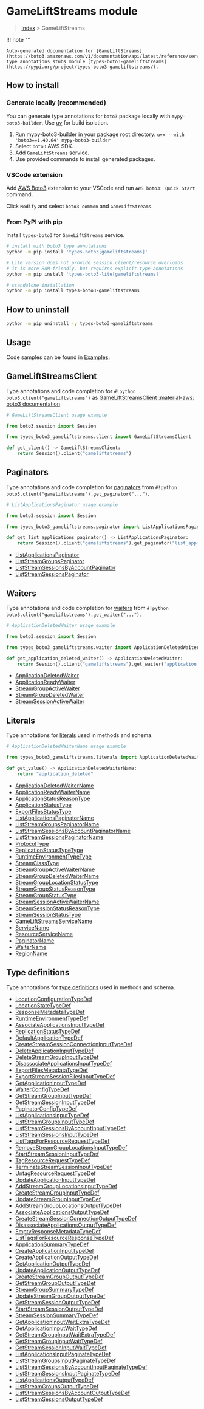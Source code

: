 #  GameLiftStreams module

> [Index](../README.md) > GameLiftStreams

!!! note ""

    Auto-generated documentation for [GameLiftStreams](https://boto3.amazonaws.com/v1/documentation/api/latest/reference/services/gameliftstreams.html#gameliftstreams)
    type annotations stubs module [types-boto3-gameliftstreams](https://pypi.org/project/types-boto3-gameliftstreams/).

## How to install

### Generate locally (recommended)

You can generate type annotations for `boto3` package locally with `mypy-boto3-builder`.
Use [uv](https://docs.astral.sh/uv/getting-started/installation/) for build isolation.

1. Run mypy-boto3-builder in your package root directory: `uvx --with 'boto3==1.40.64' mypy-boto3-builder`
1. Select `boto3` AWS SDK.
1. Add `GameLiftStreams` service.
1. Use provided commands to install generated packages.


### VSCode extension

Add [AWS Boto3](https://marketplace.visualstudio.com/items?itemName=Boto3typed.boto3-ide)
extension to your VSCode and run `AWS boto3: Quick Start` command.

Click `Modify` and select `boto3 common` and `GameLiftStreams`.


### From PyPI with pip

Install `types-boto3` for `GameLiftStreams` service.

```bash
# install with boto3 type annotations
python -m pip install 'types-boto3[gameliftstreams]'

# Lite version does not provide session.client/resource overloads
# it is more RAM-friendly, but requires explicit type annotations
python -m pip install 'types-boto3-lite[gameliftstreams]'

# standalone installation
python -m pip install types-boto3-gameliftstreams
```



## How to uninstall

```bash
python -m pip uninstall -y types-boto3-gameliftstreams
```

## Usage

Code samples can be found in [Examples](./usage.md).

## GameLiftStreamsClient

Type annotations and code completion for  `#!python boto3.client("gameliftstreams")` as [GameLiftStreamsClient](./client.md)
[:material-aws: boto3 documentation](https://boto3.amazonaws.com/v1/documentation/api/latest/reference/services/gameliftstreams.html#GameLiftStreams.Client)

```python
# GameLiftStreamsClient usage example

from boto3.session import Session

from types_boto3_gameliftstreams.client import GameLiftStreamsClient

def get_client() -> GameLiftStreamsClient:
    return Session().client("gameliftstreams")
```


## Paginators

Type annotations and code completion for [paginators](./paginators.md)
from `#!python boto3.client("gameliftstreams").get_paginator("...")`.

```python
# ListApplicationsPaginator usage example

from boto3.session import Session

from types_boto3_gameliftstreams.paginator import ListApplicationsPaginator

def get_list_applications_paginator() -> ListApplicationsPaginator:
    return Session().client("gameliftstreams").get_paginator("list_applications"))
```

- [ListApplicationsPaginator](./paginators.md#listapplicationspaginator)
- [ListStreamGroupsPaginator](./paginators.md#liststreamgroupspaginator)
- [ListStreamSessionsByAccountPaginator](./paginators.md#liststreamsessionsbyaccountpaginator)
- [ListStreamSessionsPaginator](./paginators.md#liststreamsessionspaginator)




## Waiters

Type annotations and code completion for [waiters](./waiters.md)
from `#!python boto3.client("gameliftstreams").get_waiter("...")`.

```python
# ApplicationDeletedWaiter usage example

from boto3.session import Session

from types_boto3_gameliftstreams.waiter import ApplicationDeletedWaiter

def get_application_deleted_waiter() -> ApplicationDeletedWaiter:
    return Session().client("gameliftstreams").get_waiter("application_deleted")
```

- [ApplicationDeletedWaiter](./waiters.md#applicationdeletedwaiter)
- [ApplicationReadyWaiter](./waiters.md#applicationreadywaiter)
- [StreamGroupActiveWaiter](./waiters.md#streamgroupactivewaiter)
- [StreamGroupDeletedWaiter](./waiters.md#streamgroupdeletedwaiter)
- [StreamSessionActiveWaiter](./waiters.md#streamsessionactivewaiter)







## Literals

Type annotations for [literals](./literals.md) used in methods and schema.

```python
# ApplicationDeletedWaiterName usage example

from types_boto3_gameliftstreams.literals import ApplicationDeletedWaiterName

def get_value() -> ApplicationDeletedWaiterName:
    return "application_deleted"
```

- [ApplicationDeletedWaiterName](./literals.md#applicationdeletedwaitername)
- [ApplicationReadyWaiterName](./literals.md#applicationreadywaitername)
- [ApplicationStatusReasonType](./literals.md#applicationstatusreasontype)
- [ApplicationStatusType](./literals.md#applicationstatustype)
- [ExportFilesStatusType](./literals.md#exportfilesstatustype)
- [ListApplicationsPaginatorName](./literals.md#listapplicationspaginatorname)
- [ListStreamGroupsPaginatorName](./literals.md#liststreamgroupspaginatorname)
- [ListStreamSessionsByAccountPaginatorName](./literals.md#liststreamsessionsbyaccountpaginatorname)
- [ListStreamSessionsPaginatorName](./literals.md#liststreamsessionspaginatorname)
- [ProtocolType](./literals.md#protocoltype)
- [ReplicationStatusTypeType](./literals.md#replicationstatustypetype)
- [RuntimeEnvironmentTypeType](./literals.md#runtimeenvironmenttypetype)
- [StreamClassType](./literals.md#streamclasstype)
- [StreamGroupActiveWaiterName](./literals.md#streamgroupactivewaitername)
- [StreamGroupDeletedWaiterName](./literals.md#streamgroupdeletedwaitername)
- [StreamGroupLocationStatusType](./literals.md#streamgrouplocationstatustype)
- [StreamGroupStatusReasonType](./literals.md#streamgroupstatusreasontype)
- [StreamGroupStatusType](./literals.md#streamgroupstatustype)
- [StreamSessionActiveWaiterName](./literals.md#streamsessionactivewaitername)
- [StreamSessionStatusReasonType](./literals.md#streamsessionstatusreasontype)
- [StreamSessionStatusType](./literals.md#streamsessionstatustype)
- [GameLiftStreamsServiceName](./literals.md#gameliftstreamsservicename)
- [ServiceName](./literals.md#servicename)
- [ResourceServiceName](./literals.md#resourceservicename)
- [PaginatorName](./literals.md#paginatorname)
- [WaiterName](./literals.md#waitername)
- [RegionName](./literals.md#regionname)




## Type definitions

Type annotations for [type definitions](./type_defs.md) used in methods and schema.

- [LocationConfigurationTypeDef](./type_defs.md#locationconfigurationtypedef)
- [LocationStateTypeDef](./type_defs.md#locationstatetypedef)
- [ResponseMetadataTypeDef](./type_defs.md#responsemetadatatypedef)
- [RuntimeEnvironmentTypeDef](./type_defs.md#runtimeenvironmenttypedef)
- [AssociateApplicationsInputTypeDef](./type_defs.md#associateapplicationsinputtypedef)
- [ReplicationStatusTypeDef](./type_defs.md#replicationstatustypedef)
- [DefaultApplicationTypeDef](./type_defs.md#defaultapplicationtypedef)
- [CreateStreamSessionConnectionInputTypeDef](./type_defs.md#createstreamsessionconnectioninputtypedef)
- [DeleteApplicationInputTypeDef](./type_defs.md#deleteapplicationinputtypedef)
- [DeleteStreamGroupInputTypeDef](./type_defs.md#deletestreamgroupinputtypedef)
- [DisassociateApplicationsInputTypeDef](./type_defs.md#disassociateapplicationsinputtypedef)
- [ExportFilesMetadataTypeDef](./type_defs.md#exportfilesmetadatatypedef)
- [ExportStreamSessionFilesInputTypeDef](./type_defs.md#exportstreamsessionfilesinputtypedef)
- [GetApplicationInputTypeDef](./type_defs.md#getapplicationinputtypedef)
- [WaiterConfigTypeDef](./type_defs.md#waiterconfigtypedef)
- [GetStreamGroupInputTypeDef](./type_defs.md#getstreamgroupinputtypedef)
- [GetStreamSessionInputTypeDef](./type_defs.md#getstreamsessioninputtypedef)
- [PaginatorConfigTypeDef](./type_defs.md#paginatorconfigtypedef)
- [ListApplicationsInputTypeDef](./type_defs.md#listapplicationsinputtypedef)
- [ListStreamGroupsInputTypeDef](./type_defs.md#liststreamgroupsinputtypedef)
- [ListStreamSessionsByAccountInputTypeDef](./type_defs.md#liststreamsessionsbyaccountinputtypedef)
- [ListStreamSessionsInputTypeDef](./type_defs.md#liststreamsessionsinputtypedef)
- [ListTagsForResourceRequestTypeDef](./type_defs.md#listtagsforresourcerequesttypedef)
- [RemoveStreamGroupLocationsInputTypeDef](./type_defs.md#removestreamgrouplocationsinputtypedef)
- [StartStreamSessionInputTypeDef](./type_defs.md#startstreamsessioninputtypedef)
- [TagResourceRequestTypeDef](./type_defs.md#tagresourcerequesttypedef)
- [TerminateStreamSessionInputTypeDef](./type_defs.md#terminatestreamsessioninputtypedef)
- [UntagResourceRequestTypeDef](./type_defs.md#untagresourcerequesttypedef)
- [UpdateApplicationInputTypeDef](./type_defs.md#updateapplicationinputtypedef)
- [AddStreamGroupLocationsInputTypeDef](./type_defs.md#addstreamgrouplocationsinputtypedef)
- [CreateStreamGroupInputTypeDef](./type_defs.md#createstreamgroupinputtypedef)
- [UpdateStreamGroupInputTypeDef](./type_defs.md#updatestreamgroupinputtypedef)
- [AddStreamGroupLocationsOutputTypeDef](./type_defs.md#addstreamgrouplocationsoutputtypedef)
- [AssociateApplicationsOutputTypeDef](./type_defs.md#associateapplicationsoutputtypedef)
- [CreateStreamSessionConnectionOutputTypeDef](./type_defs.md#createstreamsessionconnectionoutputtypedef)
- [DisassociateApplicationsOutputTypeDef](./type_defs.md#disassociateapplicationsoutputtypedef)
- [EmptyResponseMetadataTypeDef](./type_defs.md#emptyresponsemetadatatypedef)
- [ListTagsForResourceResponseTypeDef](./type_defs.md#listtagsforresourceresponsetypedef)
- [ApplicationSummaryTypeDef](./type_defs.md#applicationsummarytypedef)
- [CreateApplicationInputTypeDef](./type_defs.md#createapplicationinputtypedef)
- [CreateApplicationOutputTypeDef](./type_defs.md#createapplicationoutputtypedef)
- [GetApplicationOutputTypeDef](./type_defs.md#getapplicationoutputtypedef)
- [UpdateApplicationOutputTypeDef](./type_defs.md#updateapplicationoutputtypedef)
- [CreateStreamGroupOutputTypeDef](./type_defs.md#createstreamgroupoutputtypedef)
- [GetStreamGroupOutputTypeDef](./type_defs.md#getstreamgroupoutputtypedef)
- [StreamGroupSummaryTypeDef](./type_defs.md#streamgroupsummarytypedef)
- [UpdateStreamGroupOutputTypeDef](./type_defs.md#updatestreamgroupoutputtypedef)
- [GetStreamSessionOutputTypeDef](./type_defs.md#getstreamsessionoutputtypedef)
- [StartStreamSessionOutputTypeDef](./type_defs.md#startstreamsessionoutputtypedef)
- [StreamSessionSummaryTypeDef](./type_defs.md#streamsessionsummarytypedef)
- [GetApplicationInputWaitExtraTypeDef](./type_defs.md#getapplicationinputwaitextratypedef)
- [GetApplicationInputWaitTypeDef](./type_defs.md#getapplicationinputwaittypedef)
- [GetStreamGroupInputWaitExtraTypeDef](./type_defs.md#getstreamgroupinputwaitextratypedef)
- [GetStreamGroupInputWaitTypeDef](./type_defs.md#getstreamgroupinputwaittypedef)
- [GetStreamSessionInputWaitTypeDef](./type_defs.md#getstreamsessioninputwaittypedef)
- [ListApplicationsInputPaginateTypeDef](./type_defs.md#listapplicationsinputpaginatetypedef)
- [ListStreamGroupsInputPaginateTypeDef](./type_defs.md#liststreamgroupsinputpaginatetypedef)
- [ListStreamSessionsByAccountInputPaginateTypeDef](./type_defs.md#liststreamsessionsbyaccountinputpaginatetypedef)
- [ListStreamSessionsInputPaginateTypeDef](./type_defs.md#liststreamsessionsinputpaginatetypedef)
- [ListApplicationsOutputTypeDef](./type_defs.md#listapplicationsoutputtypedef)
- [ListStreamGroupsOutputTypeDef](./type_defs.md#liststreamgroupsoutputtypedef)
- [ListStreamSessionsByAccountOutputTypeDef](./type_defs.md#liststreamsessionsbyaccountoutputtypedef)
- [ListStreamSessionsOutputTypeDef](./type_defs.md#liststreamsessionsoutputtypedef)

